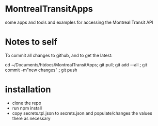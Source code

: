# MontrealTransitApps
some apps and tools and examples for accessing the Montreal Transit API


# Notes to self

To commit all changes to github, and to get the latest:

cd ~/Documents/htdocs/MontrealTransitApps;  git pull; git  add --all ; git commit -m"new changes" ;  git push


# installation

- clone the repo
- run npm install
- copy secrets.tpl.json to secrets.json and populate/changes the values there as necessary